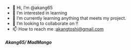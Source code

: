 - 👋 Hi, I’m @akang65
- 👀 I’m interested in learning 
- 🌱 I’m currently learning anything that meets my project.
- 💞️ I’m looking to collaborate on !!
- 📫 How to reach me :akangtoshi@gmail.com
<p align="right">
  <h5>Akang65/ MadMango</h5>
 </p>

